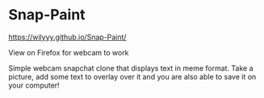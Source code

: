 # Snap-Paint

https://wilyyy.github.io/Snap-Paint/

View on Firefox for webcam to work

Simple webcam snapchat clone that displays text in meme format. Take a picture, add some text to overlay over it and you are also able to save it on your computer!
